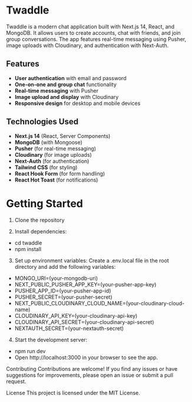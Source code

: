 # Twaddle

Twaddle is a modern chat application built with Next.js 14, React, and MongoDB. It allows users to create accounts, chat with friends, and join group conversations. The app features real-time messaging using Pusher, image uploads with Cloudinary, and authentication with Next-Auth.

## Features

- **User authentication** with email and password
- **One-on-one and group chat** functionality
- **Real-time messaging** with Pusher
- **Image upload and display** with Cloudinary
- **Responsive design** for desktop and mobile devices

## Technologies Used

- **Next.js 14** (React, Server Components)
- **MongoDB** (with Mongoose)
- **Pusher** (for real-time messaging)
- **Cloudinary** (for image uploads)
- **Next-Auth** (for authentication)
- **Tailwind CSS** (for styling)
- **React Hook Form** (for form handling)
- **React Hot Toast** (for notifications)

# Getting Started
1. Clone the repository

2. Install dependencies:
- cd twaddle
- npm install

3. Set up environment variables:
Create a .env.local file in the root directory and add the following variables:
- MONGO_URI=(your-mongodb-uri)
- NEXT_PUBLIC_PUSHER_APP_KEY=(your-pusher-app-key)
- PUSHER_APP_ID=(your-pusher-app-id)
- PUSHER_SECRET=(your-pusher-secret)
- NEXT_PUBLIC_CLOUDINARY_CLOUD_NAME=(your-cloudinary-cloud-name)
- CLOUDINARY_API_KEY=(your-cloudinary-api-key)
- CLOUDINARY_API_SECRET=(your-cloudinary-api-secret)
- NEXTAUTH_SECRET=(your-nextauth-secret)

4. Start the development server:
- npm run dev
- Open http://localhost:3000 in your browser to see the app.

Contributing
Contributions are welcome! If you find any issues or have suggestions for improvements, please open an issue or submit a pull request.

License
This project is licensed under the MIT License.
